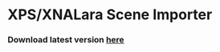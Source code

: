 # XPS/XNALara Scene Importer


### Download latest version [here](https://github.com/Darkblader24/XPS-XNALara-Scene-Importer/archive/refs/heads/master.zip)
